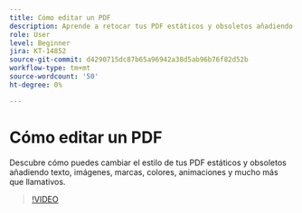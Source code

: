 ```yaml
---
title: Cómo editar un PDF
description: Aprende a retocar tus PDF estáticos y obsoletos añadiendo texto, imágenes, marcas, colores, animaciones y mucho más que llamativos
role: User
level: Beginner
jira: KT-14852
source-git-commit: d4290715dc87b65a96942a38d5ab96b76f82d52b
workflow-type: tm+mt
source-wordcount: '50'
ht-degree: 0%

---
```


# Cómo editar un PDF

Descubre cómo puedes cambiar el estilo de tus PDF estáticos y obsoletos añadiendo texto, imágenes, marcas, colores, animaciones y mucho más que llamativos.

>[!VIDEO](https://video.tv.adobe.com/v/3427024?quality=12&learn=on&hidetitle=true)
